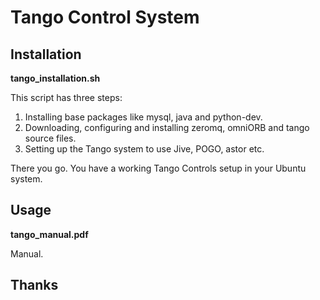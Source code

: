 # Tango Control System

## Installation

**tango_installation.sh**

This script has three steps:

1. Installing base packages like mysql, java and python-dev. 
2. Downloading, configuring and installing zeromq, omniORB and tango source files. 
3. Setting up the Tango system to use Jive, POGO, astor etc.

There you go. You have a working Tango Controls setup in your Ubuntu system.


## Usage

**tango_manual.pdf**

Manual.

## Thanks

